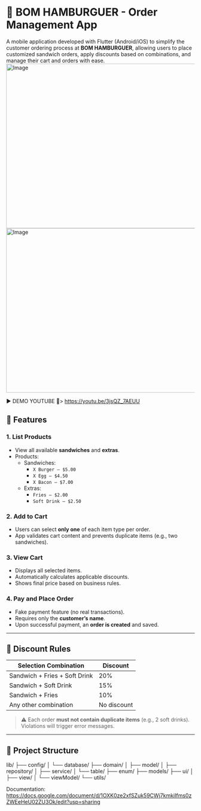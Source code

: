 # 🍔 BOM HAMBURGUER - Order Management App

A mobile application developed with Flutter (Android/iOS) to simplify the customer ordering process at **BOM HAMBURGUER**, allowing users to place customized sandwich orders, apply discounts based on combinations, and manage their cart and orders with ease.
<img width="990" height="440" alt="Image" src="https://github.com/user-attachments/assets/1937958e-4ec8-4535-8a97-8421c5e8b753" />
<img width="990" height="440" alt="Image" src="https://github.com/user-attachments/assets/dc8ad351-7c8b-4c0e-8292-dd55cc278cb5" />

▶ DEMO YOUTUBE 🎥> https://youtu.be/3jsQZ_7AEUU 

## 📱 Features
### 1. List Products
- View all available **sandwiches** and **extras**.
- Products:
  - Sandwiches:
    - `X Burger – $5.00`
    - `X Egg – $4.50`
    - `X Bacon – $7.00`
  - Extras:
    - `Fries – $2.00`
    - `Soft Drink – $2.50`

### 2. Add to Cart
- Users can select **only one** of each item type per order.
- App validates cart content and prevents duplicate items (e.g., two sandwiches).

### 3. View Cart
- Displays all selected items.
- Automatically calculates applicable discounts.
- Shows final price based on business rules.

### 4. Pay and Place Order
- Fake payment feature (no real transactions).
- Requires only the **customer’s name**.
- Upon successful payment, an **order is created** and saved.

---

## 💸 Discount Rules

| Selection Combination             | Discount |
|----------------------------------|----------|
| Sandwich + Fries + Soft Drink    | 20%      |
| Sandwich + Soft Drink            | 15%      |
| Sandwich + Fries                 | 10%      |
| Any other combination            | No discount |

> ⚠️ Each order **must not contain duplicate items** (e.g., 2 soft drinks). Violations will trigger error messages.

---

## 📂 Project Structure
lib/
├── config/
│ └── database/ 
├── domain/
│ ├── model/ 
│ ├── repository/ 
│ ├── service/ 
│ └── table/
├── enum/
├── models/
├── ui/
│ ├── view/
│ └── viewModel/
└── utils/

Documentation: https://docs.google.com/document/d/1OXK0ze2xfSZuk59CWj7kmkiIfms0zZWEeHeU02ZU3Ok/edit?usp=sharing
